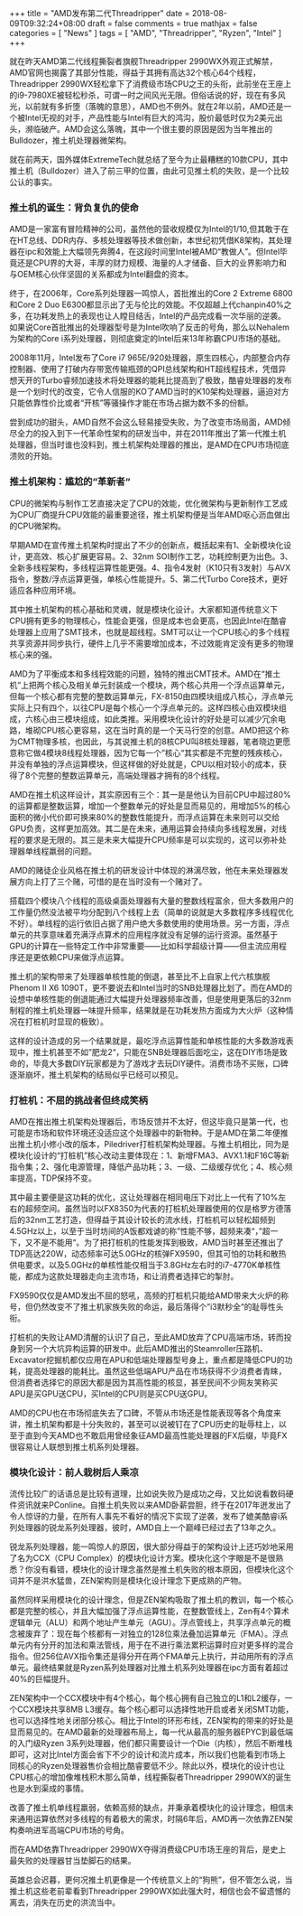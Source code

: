 +++
title = "AMD发布第二代Threadripper"
date = 2018-08-09T09:32:24+08:00
draft = false
comments = true
mathjax = false
categories = [ "News" ]
tags = [ "AMD", "Threadripper", "Ryzen", "Intel" ]
+++

就在昨天AMD第二代线程撕裂者旗舰Threadripper 2990WX外观正式解禁，AMD官网也揭露了其部分性能，得益于其拥有高达32个核心64个线程，Threadripper 2990WX轻松拿下了消费级市场CPU之王的头衔，此前坐在王座上的i9-7980XE被轻松秒杀，可谓一时之间风光无限。但俗话说的好，现在有多风光，以前就有多折堕（落魄的意思），AMD也不例外。就在2年以前，AMD还是一个被Intel无视的对手，产品性能与Intel有巨大的鸿沟，股价最低时仅为2美元出头，濒临破产。AMD会这么落魄，其中一个很主要的原因是因为当年推出的Bulldozer，推土机处理器微架构。

就在前两天，国外媒体ExtremeTech就总结了至今为止最糟糕的10款CPU，其中推土机（Bulldozer）进入了前三甲的位置，由此可见推土机的失败，是一个比较公认的事实。

<!--more-->

### 推土机的诞生：背负复仇的使命

AMD是一家富有冒险精神的公司，虽然他的营收规模仅为Intel的1/10,但其敢于在在HT总线、DDR内存、多核处理器等技术做创新，本世纪初凭借K8架构，其处理器在ipc和效能上大幅领先奔腾4，在这段时间里Intel被AMD“教做人”。但Intel毕竟还是CPU界的大哥，丰厚的财力规模、海量的人才储备、巨大的业界影响力和与OEM核心伙伴坚固的关系都成为Intel翻盘的资本。

终于，在2006年，Core系列处理器一鸣惊人，首批推出的Core 2 Extreme 6800和Core 2 Duo E6300都显示出了无与伦比的效能。不仅超越上代chanpin40%之多，在功耗发热上的表现也让人瞠目结舌，Intel的产品完成看一次华丽的逆袭。如果说Core首批推出的处理器型号是为Intel吹响了反击的号角，那么以Nehalem为架构的Core i系列处理器，则彻底奠定的Intel后来13年称霸CPU市场的基础。

2008年11月，Intel发布了Core i7 965E/920处理器，原生四核心，内部整合内存控制器、使用了打破内存带宽传输瓶颈的QPI总线架构和HT超线程技术，凭借异想天开的Turbo睿频加速技术将处理器的能耗比提高到了极致，酷睿处理器的发布是一个划时代的改变，它令人信服的KO了AMD当时的K10架构处理器，逼迫对方只能依靠性价比或者“开核”等骚操作才能在市场占据为数不多的份额。

尝到成功的甜头，AMD自然不会这么轻易接受失败，为了改变市场局面，AMD倾尽全力的投入到下一代革命性架构的研发当中，并在2011年推出了第一代推土机处理器，但当时谁也没料到，推土机架构处理器的推出，是AMD在CPU市场彻底溃败的开始。

### 推土机架构：尴尬的“革新者“

CPU的微架构与制作工艺直接决定了CPU的效能，优化微架构与更新制作工艺成为CPU厂商提升CPU效能的最重要途径，推土机架构便是当年AMD呕心沥血做出的CPU微架构。

早期AMD在宣传推土机架构时提出了不少的创新点，概括起来有1、全新模块化设计，更高效、核心扩展更容易。2、32nm SOI制作工艺，功耗控制更为出色。3、全新多线程架构，多线程运算性能更强。4、指令4发射（K10只有3发射）与AVX指令，整数/浮点运算更强，单核心性能提升。5、第二代Turbo Core技术，更好适应各种应用环境。

其中推土机架构的核心基础和灵魂，就是模块化设计。大家都知道传统意义下CPU拥有更多的物理核心，性能会更强，但是成本也会更高，也因此Intel在酷睿处理器上应用了SMT技术，也就是超线程。SMT可以让一个CPU核心的多个线程共享资源并同步执行，硬件上几乎不需要增加成本，不过效能肯定没有更多的物理核心来的强。

AMD为了平衡成本和多线程效能的问题，独特的推出CMT技术。AMD在“推土机”上把两个核心及相关单元封装成一个模块，两个核心共用一个浮点运算单元，但每一个核心都有完整的整数运算单元，FX-8150由四模块组成八核心，浮点单元实际上只有四个，以往CPU是每个核心一个浮点单元的。这样四核心由双模块组成，六核心由三模块组成，如此类推。采用模块化设计的好处是可以减少冗余电路，堆砌CPU核心更容易，这在当时真的是一个天马行空的创意。AMD把这个称为CMT物理多核，也因此，与其说推土机的8核CPU叫8核处理器，笔者晓边更愿意称它做4模块8线程处理器，因为它每一个”核心“其实都是不完整的残疾核心，并没有单独的浮点运算模块，但这样做的好处就是，CPU以相对较小的成本，获得了8个完整的整数运算单元，高端处理器才拥有的8个线程。

AMD在推土机这样设计，其实原因有三个：其一是是他认为目前CPU中超过80%的运算都是整数运算，增加一个整数单元的好处是显而易见的，用增加5%的核心面积的微小代价即可换来80%的整数性能提升，而浮点运算在未来则可以交给GPU负责，这样更加高效。其二是在未来，通用运算会持续向多线程发展，对线程的要求是无限的。其三是未来大幅提升CPU频率是可以实现的，这可以弥补处理器单线程羸弱的问题。

AMD的赌徒企业风格在推土机的研发设计中体现的淋漓尽致，他在未来处理器发展方向上打了三个赌，可惜的是在当时没有一个赌对了。

搭载四个模块八个线程的高级桌面处理器有大量的整数线程富余，但大多数用户的工作量仍然没法被平均分配到八个线程上去（简单的说就是大多数程序多线程优化不好）。单线程的运行依旧占据了用户绝大多数使用的使用场景。另一方面，浮点单元的共享意味着充满浮点算术的应用程序就没有足够的运行资源。虽然基于GPU的计算在一些特定工作中非常重要——比如科学超级计算——但主流应用程序还是更依赖CPU来做浮点运算。

推土机的架构带来了处理器单核性能的倒退，甚至比不上自家上代六核旗舰Phenom II X6 1090T，更不要说去和Intel当时的SNB处理器比划了。而在AMD的设想中单核性能的倒退能通过大幅提升处理器频率改善，但是使用更落后的32nm制程的推土机处理器一味提升频率，结果就是在功耗发热方面成为大火炉（这种情况在打桩机时显现的极致）。

这样的设计造成的另一个结果就是，最吃浮点运算性能和单核性能的大多数游戏表现中，推土机甚至不如”肥龙2“，只能在SNB处理器后面吃尘，这在DIY市场是致命的，毕竟大多数DIY玩家都是为了游戏才去玩DIY硬件。消费市场不买账，口碑逐渐崩坏，推土机架构的结局似乎已经可以预见。

### 打桩机：不屈的挑战者但终成笑柄

AMD在推出推土机架构处理器后，市场反馈并不太好，但这毕竟只是第一代，也可能是市场和软件环境还没适应这个处理器中的新物种。于是AMD在第二年便推出推土机小修小改的版本，Piledriver打桩机架构处理器。与推土机相比，同为是模块化设计的“打桩机”核心改动主要体现在：1、新增FMA3、AVX1.1和F16C等新指令集；2、强化电源管理，降低产品功耗；3、一级、二级缓存优化；4、核心频率提高，TDP保持不变。

其中最主要便是这功耗的优化，这让处理器在相同电压下对比上一代有了10%左右的超频空间。虽然当时以FX8350为代表的打桩机处理器使用的仅是格罗方德落后的32nm工艺打造，但得益于其设计较长的流水线，打桩机可以轻松超频到4.5GHz以上，以至于当时坊间的A饭都戏谑的称”性能不够，超频来凑“，”超一下，又不是不能用“。为了把打桩机的性能发挥到极致，AMD当时甚至还推出了TDP高达220W，动态频率可达5.0GHz的核弹FX9590，但其可怕的功耗和散热供电要求，以及5.0GHz的单核性能仅相当于3.8GHz左右时的i7-4770K单核性能，都成为这款处理器走向主流市场，和让消费者选择它的掣肘。

FX9590仅仅是AMD发出不屈的怒吼，高频的打桩机只能给AMD带来大火炉的称号，但仍然改变不了推土机家族失败的命运，最后落得个”i3默秒全“的耻辱性头衔。

打桩机的失败让AMD清醒的认识了自己，至此AMD放弃了CPU高端市场，转而投身到另一个大坑异构运算的研发中。此后AMD推出的Steamroller压路机、Excavator挖掘机都仅应用在APU和低端处理器型号身上，重点都是降低CPU的功耗，提高处理器的能耗比。虽然这些低端APU产品在市场获得不少消费者青睐，但消费者选择它的原因大都是因为其高性能的核显，甚至民间不少网友笑称买APU是买GPU送CPU，买Intel的CPU则是买CPU送GPU。

AMD的CPU也在市场彻底失去了口碑，不管从市场还是性能表现等各个角度来讲，推土机架构都是十分失败的，甚至可以说被钉在了CPU历史的耻辱柱上，以至于直到今天AMD也不敢启用曾经象征AMD最高性能处理器的FX后缀，毕竟FX很容易让人联想到推土机系列处理器。

### 模块化设计：前人栽树后人乘凉

流传比较广的话语总是比较有道理，比如说失败乃是成功之母，又比如说看数码硬件资讯就来PConline。自推土机失败以来AMD卧薪尝胆，终于在2017年迸发出了令人惊讶的力量，在所有人事先不看好的情况下实现了逆袭，发布了媲美酷睿i系列处理器的锐龙系列处理器，彼时，AMD自上一个巅峰已经过去了13年之久。

锐龙系列处理器，能一鸣惊人的原因，很大部分得益于的架构设计上还巧妙地采用了名为CCX（CPU Complex）的模块化设计方案。模块化这个字眼是不是很熟悉？你没有看错，模块化的设计理念虽然是推土机失败的根本原因，但模块化这个词并不是洪水猛兽，ZEN架构则是模块化设计理念下更成熟的产物。

虽然同样采用模块化的设计理念，但是ZEN架构吸取了推土机的教训，每一个核心都是完整的核心，并且大幅加强了浮点运算性能，在整数管线上，Zen有4个算术逻辑单元（ALU）和两个地址产生单元（AGU）。浮点管线上，共享浮点单元的概念被废弃了：现在每个核都有一对独立的128位乘法叠加运算单元（FMA）。浮点单元内有分开的加法和乘法管线，用于在不进行乘法累积运算时应对更多样的混合指令。但256位AVX指令集还是得分开在两个FMA单元上执行，并动用所有的浮点单元。最终结果就是Ryzen系列处理器对比推土机系列处理器在ipc方面有着超过40%的巨幅提升。

ZEN架构中一个CCX模块中有4个核心，每个核心拥有自己独立的L1和L2缓存，一个CCX模块共享8MB L3缓存。每个核心都可以选择性地开启或者关闭SMT功能，也可以选择性地关闭部分核心。相比于Intel的环形布线，ZEN架构的带来的好处是显而易见的。在AMD最新的处理器布局上，每一代从最高的服务器EPYC到最低端的入门级Ryzen 3系列处理器，他们都只需要设计一个Die（内核），然后不断堆栈即可，这对比Intel方面会省下不少的设计和流片成本，所以我们也能看到市场上同核心的Ryzen处理器售价会相比酷睿要低不少。除此以外，模块化的设计也让CPU核心的增加像堆栈积木那么简单，线程撕裂者Threadripper 2990WX的诞生也是水到渠成的事情。

改善了推土机单线程羸弱，依赖高频的缺点，并秉承着模块化的设计理念，相信未来通用运算依然对多线程的有着极大的需求，时隔6年后，AMD再一次依靠ZEN架构奏响进军高端CPU市场的号角。

而在AMD依靠Threadripper 2990WX夺得消费级CPU市场王座的背后，是史上最失败的处理器甘当垫脚石的结果。

英雄总会迟暮，更何况推土机更像是一个传统意义上的“狗熊”，但不管怎么说，当推土机这些老前辈看到Threadripper 2990WX如此强大时，相信也会不留遗憾的离去，消失在历史的洪流当中。

